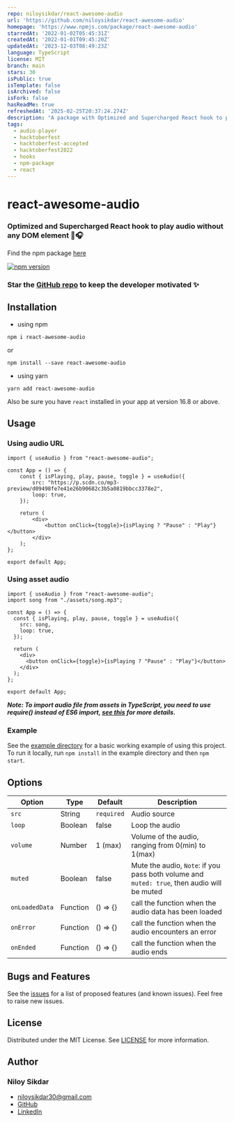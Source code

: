```yaml
---
repo: niloysikdar/react-awesome-audio
url: 'https://github.com/niloysikdar/react-awesome-audio'
homepage: 'https://www.npmjs.com/package/react-awesome-audio'
starredAt: '2022-01-02T05:45:31Z'
createdAt: '2022-01-01T09:45:20Z'
updatedAt: '2023-12-03T08:49:23Z'
language: TypeScript
license: MIT
branch: main
stars: 30
isPublic: true
isTemplate: false
isArchived: false
isFork: false
hasReadMe: true
refreshedAt: '2025-02-25T20:37:24.274Z'
description: "A package with Optimized and Supercharged React hook to play audio without any DOM element \U0001F4AA\U0001F3A7"
tags:
  - audio-player
  - hacktoberfest
  - hacktoberfest-accepted
  - hacktoberfest2022
  - hooks
  - npm-package
  - react
---
```


# react-awesome-audio

### Optimized and Supercharged React hook to play audio without any DOM element 💪🎧

Find the npm package [here](https://www.npmjs.com/package/react-awesome-audio)

<p>
  <a href="https://badge.fury.io/js/react-awesome-audio"><img src="https://badge.fury.io/js/react-awesome-audio.svg" alt="npm version" /></a>
</p>

### Star the [GitHub repo](https://github.com/niloysikdar/react-awesome-audio) to keep the developer motivated ✨

## Installation

- using npm

```
npm i react-awesome-audio
```

or

```
npm install --save react-awesome-audio
```

- using yarn

```
yarn add react-awesome-audio
```

Also be sure you have `react` installed in your app at version 16.8 or above.

## Usage

### Using audio URL

    import { useAudio } from "react-awesome-audio";

    const App = () => {
        const { isPlaying, play, pause, toggle } = useAudio({
            src: "https://p.scdn.co/mp3-preview/d09498fe7e41e26b90682c3b5a0819bbcc3378e2",
            loop: true,
        });

        return (
            <div>
                <button onClick={toggle}>{isPlaying ? "Pause" : "Play"}</button>
            </div>
        );
    };

    export default App;

### Using asset audio

```
import { useAudio } from "react-awesome-audio";
import song from "./assets/song.mp3";

const App = () => {
  const { isPlaying, play, pause, toggle } = useAudio({
    src: song,
    loop: true,
  });

  return (
    <div>
      <button onClick={toggle}>{isPlaying ? "Pause" : "Play"}</button>
    </div>
  );
};

export default App;
```

**_Note: To import audio file from assets in TypeScript, you need to use require() instead of ES6 import, [see this](https://stackoverflow.com/a/59456219) for more details._**

### Example

See the [example directory](https://github.com/niloysikdar/react-awesome-audio/tree/main/example) for a basic working example of using this project. To run it locally, run `npm install` in the example directory and then `npm start`.

## Options

| Option         | Type     | Default    | Description                                                                                 |
| -------------- | -------- | ---------- | ------------------------------------------------------------------------------------------- |
| `src`          | String   | `required` | Audio source                                                                                |
| `loop`         | Boolean  | false      | Loop the audio                                                                              |
| `volume`       | Number   | 1 (max)    | Volume of the audio, ranging from 0(min) to 1(max)                                          |
| `muted`        | Boolean  | false      | Mute the audio, `Note`: if you pass both volume and `muted: true`, then audio will be muted |
| `onLoadedData` | Function | () => {}   | call the function when the audio data has been loaded                                       |
| `onError`      | Function | () => {}   | call the function when the audio encounters an error                                        |
| `onEnded`      | Function | () => {}   | call the function when the audio ends                                                       |

## Bugs and Features

See the [issues](https://github.com/niloysikdar/react-awesome-audio/issues) for a list of proposed features (and known issues). Feel free to raise new issues.

## License

Distributed under the MIT License. See [LICENSE](https://github.com/niloysikdar/react-awesome-audio/blob/main/LICENSE) for more information.

## Author

### Niloy Sikdar

- [niloysikdar30@gmail.com](mailto:niloysikdar30@gmail.com)
- [GitHub](https://github.com/niloysikdar)
- [LinkedIn](https://www.linkedin.com/in/niloysikdar)
